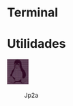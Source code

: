 # Terminal

# Utilidades

<div id="jp2a">
<a href="Terminal/Jp2a.md">
<img width="50" src="imgs/jp2a.jpg"></a>
<figure>Jp2a</figure> 
</div>

